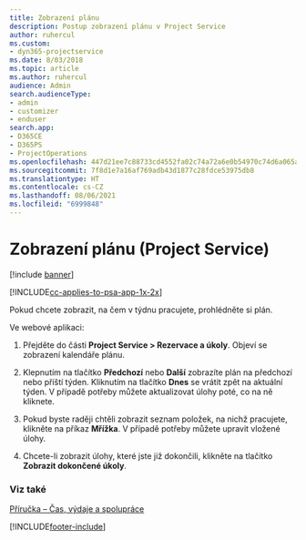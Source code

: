 ```yaml
---
title: Zobrazení plánu
description: Postup zobrazení plánu v Project Service
author: ruhercul
ms.custom:
- dyn365-projectservice
ms.date: 8/03/2018
ms.topic: article
ms.author: ruhercul
audience: Admin
search.audienceType:
- admin
- customizer
- enduser
search.app:
- D365CE
- D365PS
- ProjectOperations
ms.openlocfilehash: 447d21ee7c88733cd4552fa02c74a72a6e0b54970c74d6a065a9b3fe93bbb266
ms.sourcegitcommit: 7f8d1e7a16af769adb43d1877c28fdce53975db8
ms.translationtype: HT
ms.contentlocale: cs-CZ
ms.lasthandoff: 08/06/2021
ms.locfileid: "6999848"
---
```

# <a name="view-your-schedule-project-service"></a>Zobrazení plánu (Project Service)

[!include [banner](../includes/psa-now-project-operations.md)]

[!INCLUDE[cc-applies-to-psa-app-1x-2x](../includes/cc-applies-to-psa-app-1x-2x.md)]

Pokud chcete zobrazit, na čem v týdnu pracujete, prohlédněte si plán.  
  
 Ve webové aplikaci:  
  
1.  Přejděte do části **Project Service > Rezervace a úkoly**. Objeví se zobrazení kalendáře plánu.  
  
2.  Klepnutím na tlačítko **Předchozí** nebo **Další** zobrazíte plán na předchozí nebo příští týden. Kliknutím na tlačítko **Dnes** se vrátit zpět na aktuální týden. V případě potřeby můžete aktualizovat úlohy poté, co na ně kliknete.  
  
3.  Pokud byste raději chtěli zobrazit seznam položek, na nichž pracujete, klikněte na příkaz **Mřížka**. V případě potřeby můžete upravit vložené úlohy.  
  
4.  Chcete-li zobrazit úlohy, které jste již dokončili, klikněte na tlačítko **Zobrazit dokončené úkoly**.  
  
### <a name="see-also"></a>Viz také  
 [Příručka – Čas, výdaje a spolupráce](../psa/time-expense-collaboration-guide.md)


[!INCLUDE[footer-include](../includes/footer-banner.md)]